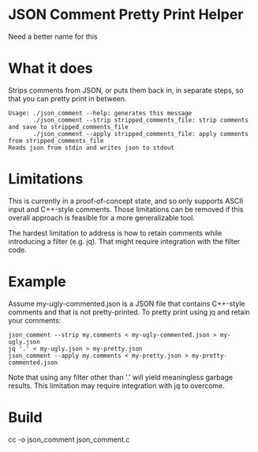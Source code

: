 # JSON Comment Pretty Print Helper
Need a better name for this

# What it does
Strips comments from JSON, or puts them back in, in separate steps, so that you can pretty print in between.
```
Usage: ./json_comment --help: generates this message
       ./json_comment --strip stripped_comments_file: strip comments and save to stripped_comments_file
       ./json_comment --apply stripped_comments_file: apply comments from stripped_comments_file
Reads json from stdin and writes json to stdout
```

# Limitations
This is currently in a proof-of-concept state, and so only supports ASCII input and C++-style comments. Those limitations can be removed if this overall
approach is feasible for a more generalizable tool.

The hardest limitation to address is how to retain comments while introducing a filter (e.g. jq). That might require integration with the filter code.

# Example
Assume my-ugly-commented.json is a JSON file that contains C++-style comments and that is not pretty-printed.
To pretty print using jq and retain your comments:
```
json_comment --strip my.comments < my-ugly-commented.json > my-ugly.json
jq '.' < my-ugly.json > my-pretty.json
json_comment --apply my.comments < my-pretty.json > my-pretty-commented.json
```

Note that using any filter other than '.' will yield meaningless garbage results. This limitation may require integration with jq to overcome.

# Build
cc -o json_comment json_comment.c
